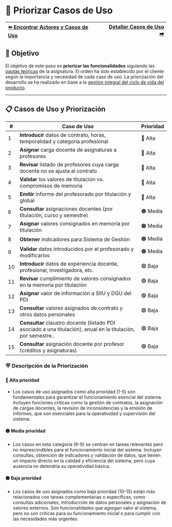 # 📝 Priorizar Casos de Uso

| [⬅️ Encontrar Actores y Casos de Uso](ActoresCasosDeUso.md) | [Detallar Casos de Uso ➡️](DetallarCasosDeUso.md) |
|:--|--:|

## 🎯 **Objetivo**

El objetivo de este paso es **priorizar las funcionalidades** siguiendo las [pautas teóricas](https://github.com/mmasias/IdSw1/blob/main/temario/contenidos/CdU.PCdU.md#c%C3%B3mo) de la asignatura.
El orden ha sido establecido por el cliente según la importancia y necesidad de cada caso de uso. La priorización del desarrollo se ha realizado en base a la [gestión integral del ciclo de vida del producto](/documentos/glosario.md#gestión-integral-del-ciclo-de-vida-del-producto).

---

## 📋 **Casos de Uso y Priorización**


| **#** | **Caso de Uso**                                                                                             | **Prioridad** |  
|-------|-------------------------------------------------------------------------------------------------------------|---------------|  
| 1 | **Introducir** datos de contrato, horas, temporalidad y categoría profesional                                   |    🔴 Alta    |
| 2 | **Asignar** carga docente de asignaturas a profesores                                                           |    🔴 Alta    |
| 3 | **Revisar** listado de profesores cuya carga docente no se ajusta al contrato                                   |    🔴 Alta    |
| 4 | **Validar** los valores de titulación vs. compromisos de memoria                                                |    🔴 Alta    |
| 5 | **Emitir** informe del profesorado por titulación y global                                                      |    🔴 Alta    |
| 6 | **Consultar** asignaciones docentes (por titulación, curso y semestre)                                          |    🟠 Media   |
| 7 | **Asignar** valores consignados en memoria por titulación                                                       |    🟠 Media   |
| 8 | **Obtener** indicadores para Sistema de Gestión                                                                 |    🟠 Media   |
| 9 | **Validar** datos introducidos por el profesorado y modificarlos                                                |    🟠 Media   |
| 10 | **Introducir** datos de experiencia docente, profesional, investigadora, etc.                                  |    🟢 Baja    |
| 11 | **Revisar** cumplimiento de valores consignados en la memoria por titulación                                   |    🟢 Baja    |
| 12 | **Asignar** valor de información a SIIU y DGU del PDI                                                          |    🟢 Baja    |
| 13 | **Consultar** valores asignados de contrato y otros datos personales                                           |    🟢 Baja    |
| 14 | **Consultar** claustro docente (listado PDI asociado a una titulación), anual en la titulación, por semestre.. |    🟢 Baja    |
| 15 | **Consultar** asignación docente por profesor (créditos y asignaturas)                                         |    🟢 Baja    |

### 🪧 Descripción de la Priorización

#### 🔴 **Alta prioridad**
- Los casos de uso asignados como alta prioridad (1-5) son fundamentales para garantizar el funcionamiento esencial del sistema. Incluyen funciones críticas como la gestión de contratos, la asignación de cargas docentes, la revisión de inconsistencias y la emisión de informes, que son esenciales para la operatividad y supervisión del sistema.

#### 🟡 **Media prioridad**
- Los casos en esta categoría (6-9) se centran en tareas relevantes pero no imprescindibles para el funcionamiento inicial del sistema. Incluyen consultas, obtención de indicadores y validación de datos, que tienen un impacto directo en la calidad y eficiencia del sistema, pero cuya ausencia no detendría su operatividad básica.

#### 🟢 Baja prioridad
- Los casos de uso asignados como baja prioridad (10-15) están más relacionados con tareas complementarias o específicas, como consultas adicionales, introducción de datos personales y asignación de valores externos. Son funcionalidades que agregan valor al sistema, pero no son críticas para su funcionamiento inicial o para cumplir con las necesidades más urgentes.